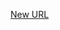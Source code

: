 



[New URL](../file-___home_harshil_Desktop_open-source_palisadoes_talawa_lib_views_after_auth_screens_feed_pinned_post_page/)


